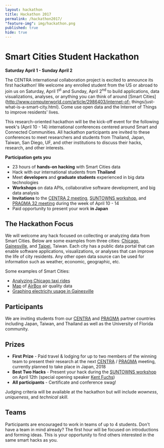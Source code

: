 ```yaml
---
layout: hackathon
title: Hackathon 2017
permalink: /hackathon2017/
"feature-img": img/hackathon.png
published: true
hide: true
---
```


# Smart Cities Student Hackathon

**Saturday April 1 - Sunday April 2**

The CENTRA international collaboration project is excited to announce its first
hackathon! We welcome any enrolled student from the US or abroad to join us on
Saturday, April 1<sup>st</sup> and Sunday, April 2<sup>nd</sup> to build
applications, data visualizations, analyses, or anything you can think of around
[Smart Cities](http://www.computerworld.com/article/2986403/internet-of-
things/just- what-is-a-smart-city.html). Come use open data and the Internet of
Things to improve residents' lives.

This research-oriented hackathon will be the kick-off event for the following week's (April 10 - 14) 
international conferences centered around Smart and Connected Communities. All hackathon participants are invited to these conferences to 
meet researchers and students from Thailand, Japan, Taiwan, San Diego, UF, and other institutions to discuss
their hacks, research, and other interests.

**Participation gets you**

* 23 hours of **hands-on hacking** with Smart Cities data
* Hack with our international students from **Thailand**
* Meet **developers** and **graduate students** experienced in big data technologies
* **Workshops** on data APIs, collaborative software development, and big data analysis
* **Invitations** to the [CENTRA 2 meeting](/centra2/), [SUNTOWNS workshop](suntowns2017/), and [PRAGMA 32 meeting](http://pragma32.pragma-grid.net/) during the week of April 10 - 14
* Paid opportunity to present your work **in Japan**


## The Hackathon Focus

We will welcome any hack focused on collecting or analyzing data from Smart Cities.
Below are some examples from three cities: [Chicago](https://data.cityofchicago.org/),
[Gainesville](https://data.cityofgainesville.org/), and
[Taipei](http://data.taipei/), Taiwan. Each city has a public data portal that
can enable software applications, visualizations, or analyses that can
improve the life of city residents. Any other open
data source can be used for information such as weather, economic,
geographic, etc.

Some examples of Smart Cities:

* [Analyzing Chicago taxi rides](http://toddwschneider.com/posts/chicago-taxi-data/)
* [Map](https://airbox.edimaxcloud.com/) of [AirBox](https://www.youtube.com/watch?v=W3-J430gWrk) air quality data
* [Graphing electricity usage in Gainesville](https://github.com/mjcollin/gnv_data/blob/master/gru_graph.ipynb)

## Participants

We are inviting students from our [CENTRA](http://www.globalcentra.org) and [PRAGMA](http://www.pragma-grid.net) partner countries including Japan, Taiwan, and Thailand as well as the University of Florida community.

## Prizes

* **First Prize** - Paid travel & lodging for up to two members of the winning team to 
present their research at the next [CENTRA](http://www.globalcentra.org) / [PRAGMA](http://www.pragma-grid.net)
meeting, currently planned to take place in Japan, 2018
* **Best Two Hacks** - Present your hack during the [SUNTOWNS workshop](suntowns2017/) on April 12th (special opening speaker [Kent Fuchs](http://president.ufl.edu/about/fuchs/))
* **All participants** - Certificate and conference swag!

Judging criteria will be available at the hackathon but will include *wowness*,
*uniqueness*, and *technical skill*.

## Teams

Participants are encouraged to work in teams of up to 4 students. Don't have a
team in mind already? The first hour will be focused on introductions and
forming ideas. This is your opportunity to find others interested in the same smart
hacks as you.



